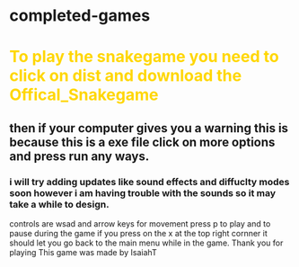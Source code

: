 # completed-games
 <h1 style="family-font:cursive; color:gold;">To play the snakegame you need to click on dist and download the Offical_Snakegame</h1>
 <h2>then if your computer gives you a warning this is because this is a exe file click on more options and press run any ways.</h2>
 <h3>i will try adding updates like sound effects and diffuclty modes soon however i am having trouble with the sounds so it may take a while to design.</h3>
controls are wsad and arrow keys for movement press p to play and to pause during the game if you press on the x at the top right cornner it should let you go back to the main menu while in the game.
Thank you for playing
This game was made by IsaiahT
